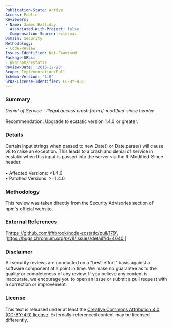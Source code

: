 ```yaml
---
Publication-State: Active
Access: Public
Reviewers:
- Name: James Halliday
  Associated-With-Project: false
  Compensation-Source: external
Domain: Security
Methodology:
- Code-Review
Issues-Identified: Not-Examined
Package-URLs:
- pkg:npm/ecstatic
Review-Date: '2015-12-23'
Scope: Implementation/Full
Schema-Version: '1.0'
SPDX-License-Identifier: CC-BY-4.0
---
```

### Summary
*Denial of Service - Illegal access crash from if-modified-since header*<br><br>Recommendation: Upgrade to ecstatic version 1.4.0 or greater.
### Details
Certain input strings when passed to new Date() or Date.parse() will cause v8 to raise an exception. This leads to a crash and denial of service in ecstatic  when this input is passed into the server via the If-Modified-Since header.
<br><br>• Affected Versions: <1.4.0
<br>• Patched Versions: >=1.4.0
### Methodology
This review was taken directly from the Security Advisories section of npm's official website.
### External References
['https://github.com/jfhbrook/node-ecstatic/pull/179', 'https://bugs.chromium.org/p/v8/issues/detail?id=4640']
### Disclaimer
All security reviews are conducted on a "best-effort" basis against a software component at a point in time. We make no guarantee as to the quality or completeness of any review. If you believe any content is inaccurate, we encourage you to open an issue or submit a pull request with a correction or improvement.
### License
This text is released under at least the [Creative Commons Attribution 4.0 (CC-BY-4.0) license](https://creativecommons.org/licenses/by/4.0/legalcode.txt). Externally-referenced content may be licensed differently.
